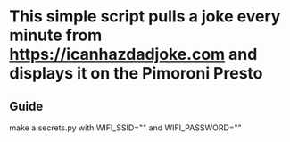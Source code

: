# This simple script pulls a joke every minute from https://icanhazdadjoke.com and displays it on the Pimoroni Presto

## Guide
make a secrets.py with WIFI_SSID="" and WIFI_PASSWORD=""
